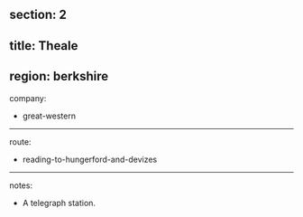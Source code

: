 section: 2
----
title: Theale
----
region: berkshire
----
company:
- great-western
----
route:
- reading-to-hungerford-and-devizes
----
notes:
- A telegraph station.
